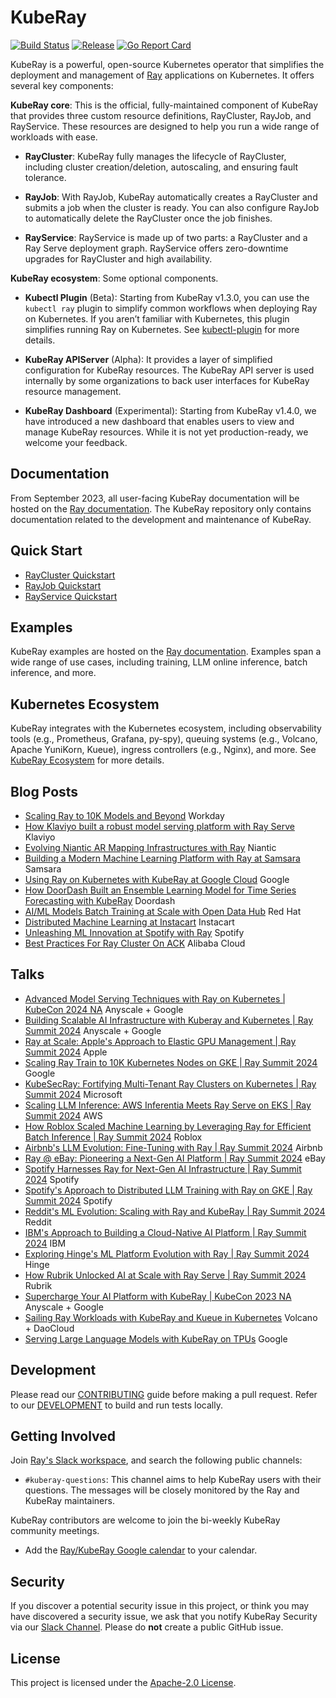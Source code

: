 <!-- markdownlint-disable MD013 -->
# KubeRay

[![Build Status](https://github.com/ray-project/kuberay/workflows/Go-build-and-test/badge.svg)](https://github.com/ray-project/kuberay/actions)
[![Release](https://img.shields.io/github/v/release/ray-project/kuberay)](https://github.com/ray-project/kuberay/releases)
[![Go Report Card](https://goreportcard.com/badge/github.com/ray-project/kuberay)](https://goreportcard.com/report/github.com/ray-project/kuberay)

KubeRay is a powerful, open-source Kubernetes operator that simplifies the deployment and management of [Ray](https://github.com/ray-project/ray) applications on Kubernetes. It offers several key components:

**KubeRay core**: This is the official, fully-maintained component of KubeRay that provides three custom resource definitions, RayCluster, RayJob, and RayService. These resources are designed to help you run a wide range of workloads with ease.

* **RayCluster**: KubeRay fully manages the lifecycle of RayCluster, including cluster creation/deletion, autoscaling, and ensuring fault tolerance.

* **RayJob**: With RayJob, KubeRay automatically creates a RayCluster and submits a job when the cluster is ready. You can also configure RayJob to automatically delete the RayCluster once the job finishes.

* **RayService**: RayService is made up of two parts: a RayCluster and a Ray Serve deployment graph. RayService offers zero-downtime upgrades for RayCluster and high availability.

**KubeRay ecosystem**: Some optional components.

* **Kubectl Plugin** (Beta): Starting from KubeRay v1.3.0, you can use the `kubectl ray` plugin to simplify
common workflows when deploying Ray on Kubernetes. If you aren’t familiar with Kubernetes, this
plugin simplifies running Ray on Kubernetes. See [kubectl-plugin](https://docs.ray.io/en/latest/cluster/kubernetes/user-guides/kubectl-plugin.html#kubectl-plugin) for more details.

* **KubeRay APIServer** (Alpha): It provides a layer of simplified configuration for KubeRay resources. The KubeRay API server is used internally
by some organizations to back user interfaces for KubeRay resource management.

* **KubeRay Dashboard** (Experimental): Starting from KubeRay v1.4.0, we have introduced a new dashboard that enables users to view and manage KubeRay resources.
While it is not yet production-ready, we welcome your feedback.

## Documentation

From September 2023, all user-facing KubeRay documentation will be hosted on the [Ray documentation](https://docs.ray.io/en/latest/cluster/kubernetes/index.html).
The KubeRay repository only contains documentation related to the development and maintenance of KubeRay.

## Quick Start

* [RayCluster Quickstart](https://docs.ray.io/en/master/cluster/kubernetes/getting-started/raycluster-quick-start.html)
* [RayJob Quickstart](https://docs.ray.io/en/master/cluster/kubernetes/getting-started/rayjob-quick-start.html)
* [RayService Quickstart](https://docs.ray.io/en/master/cluster/kubernetes/getting-started/rayservice-quick-start.html)

## Examples

KubeRay examples are hosted on the [Ray documentation](https://docs.ray.io/en/latest/cluster/kubernetes/examples.html).
Examples span a wide range of use cases, including training, LLM online inference, batch inference, and more.

## Kubernetes Ecosystem

KubeRay integrates with the Kubernetes ecosystem, including observability tools (e.g., Prometheus, Grafana, py-spy), queuing systems (e.g., Volcano, Apache YuniKorn, Kueue), ingress controllers (e.g., Nginx), and more.
See [KubeRay Ecosystem](https://docs.ray.io/en/latest/cluster/kubernetes/k8s-ecosystem.html) for more details.

## Blog Posts

* [Scaling Ray to 10K Models and Beyond](https://medium.com/workday-engineering/scaling-ray-to-10k-models-and-beyond-92799b4c9fc3) Workday
* [How Klaviyo built a robust model serving platform with Ray Serve](https://klaviyo.tech/how-klaviyo-built-a-robust-model-serving-platform-with-ray-serve-c02ec65788b3) Klaviyo
* [Evolving Niantic AR Mapping Infrastructures with Ray](https://nianticlabs.com/news/ray) Niantic
* [Building a Modern Machine Learning Platform with Ray at Samsara](https://www.samsara.com/blog/building-a-modern-machine-learning-platform-with-ray) Samsara
* [Using Ray on Kubernetes with KubeRay at Google Cloud](https://cloud.google.com/blog/products/containers-kubernetes/use-ray-on-kubernetes-with-kuberay) Google
* [How DoorDash Built an Ensemble Learning Model for Time Series Forecasting with KubeRay](https://doordash.engineering/2023/06/20/how-doordash-built-an-ensemble-learning-model-for-time-series-forecasting/) Doordash
* [AI/ML Models Batch Training at Scale with Open Data Hub](https://cloud.redhat.com/blog/ai/ml-models-batch-training-at-scale-with-open-data-hub) Red Hat
* [Distributed Machine Learning at Instacart](https://tech.instacart.com/distributed-machine-learning-at-instacart-4b11d7569423) Instacart
* [Unleashing ML Innovation at Spotify with Ray](https://engineering.atspotify.com/2023/02/unleashing-ml-innovation-at-spotify-with-ray/) Spotify
* [Best Practices For Ray Cluster On ACK](https://www.alibabacloud.com/blog/best-practices-for-ray-clusters---ray-on-ack_600925) Alibaba Cloud

## Talks

* [Advanced Model Serving Techniques with Ray on Kubernetes | KubeCon 2024 NA](https://youtu.be/mASxYpfWUNU?si=iCuXakrP7ORAg37z) Anyscale + Google
* [Building Scalable AI Infrastructure with Kuberay and Kubernetes | Ray Summit 2024](https://youtu.be/bbKpBTGf_AU?si=BkdCL7FGOde71t_P) Anyscale + Google
* [Ray at Scale: Apple's Approach to Elastic GPU Management | Ray Summit 2024](https://youtu.be/ZCRZQVt-r3g?si=1Gxkpy8CNVVDDBP0) Apple
* [Scaling Ray Train to 10K Kubernetes Nodes on GKE | Ray Summit 2024](https://youtu.be/9S5WznGnIpE?si=O6Rqpor9QmAvdv6u) Google
* [KubeSecRay: Fortifying Multi-Tenant Ray Clusters on Kubernetes | Ray Summit 2024](https://youtu.be/Y-kLmZ3nklQ?si=N9FIc5Nk_rWwKBRp) Microsoft
* [Scaling LLM Inference: AWS Inferentia Meets Ray Serve on EKS | Ray Summit 2024](https://youtu.be/6rNfYlm6s1k?si=WZeXZXrMDtRbbVKO) AWS
* [How Roblox Scaled Machine Learning by Leveraging Ray for Efficient Batch Inference | Ray Summit 2024](https://youtu.be/BN1CVDZjQRE?si=9pN9A3bReSL26Pc-) Roblox
* [Airbnb's LLM Evolution: Fine-Tuning with Ray | Ray Summit 2024](https://youtu.be/jYQ9ry8uXY0?si=3P56QNo8Qwovv4Vf) Airbnb
* [Ray @ eBay: Pioneering a Next-Gen AI Platform | Ray Summit 2024](https://youtu.be/5KuTdRq9Zto?si=8m485B1411ixfdlx) eBay
* [Spotify Harnesses Ray for Next-Gen AI Infrastructure | Ray Summit 2024](https://youtu.be/4kw3EYBz1Gs?si=PswsNR88xe6Mxuas) Spotify
* [Spotify's Approach to Distributed LLM Training with Ray on GKE | Ray Summit 2024](https://youtu.be/2l1lVBdmNIQ?si=PwCeZD1-XajPNLam) Spotify
* [Reddit's ML Evolution: Scaling with Ray and KubeRay | Ray Summit 2024](https://youtu.be/XwrGk0SM6ls?si=xNMQo548lOonKLiK) Reddit
* [IBM's Approach to Building a Cloud-Native AI Platform | Ray Summit 2024](https://youtu.be/Q27JFtLE6b4?si=QQhVMZyBRelkLC13) IBM
* [Exploring Hinge's ML Platform Evolution with Ray | Ray Summit 2024](https://youtu.be/_nsTcYtfnXU?si=dKNasWOxiTRJgyvj) Hinge
* [How Rubrik Unlocked AI at Scale with Ray Serve | Ray Summit 2024](https://youtu.be/Md5vww4ardo?si=leiuvNkDy2fKeK8r) Rubrik
* [Supercharge Your AI Platform with KubeRay | KubeCon 2023 NA](https://youtu.be/DgfJR6wR4BQ?si=QuK3j7VEkteSwglA) Anyscale + Google
* [Sailing Ray Workloads with KubeRay and Kueue in Kubernetes](https://www.youtube.com/watch?v=Q-sQLDMeJ8M) Volcano + DaoCloud
* [Serving Large Language Models with KubeRay on TPUs](https://www.youtube.com/watch?v=RK_u6cfPnnw) Google

## Development

Please read our [CONTRIBUTING](CONTRIBUTING.md) guide before making a pull request. Refer to our [DEVELOPMENT](./ray-operator/DEVELOPMENT.md) to build and run tests locally.

## Getting Involved

Join [Ray's Slack workspace](https://docs.google.com/forms/d/e/1FAIpQLSfAcoiLCHOguOm8e7Jnn-JJdZaCxPGjgVCvFijHB5PLaQLeig/viewform), and search the following public channels:

* `#kuberay-questions`: This channel aims to help KubeRay users with their questions. The messages will be closely monitored by the Ray and KubeRay maintainers.

KubeRay contributors are welcome to join the bi-weekly KubeRay community meetings.

* Add the [Ray/KubeRay Google calendar](https://calendar.google.com/calendar/u/1?cid=Y19iZWIwYTUxZDQyZTczMTFmZWFmYTY5YjZiOTY1NjAxMTQ3ZTEzOTAxZWE0ZGU5YzA1NjFlZWQ5OTljY2FiOWM4QGdyb3VwLmNhbGVuZGFyLmdvb2dsZS5jb20) to your calendar.

## Security

If you discover a potential security issue in this project, or think you may
have discovered a security issue, we ask that you notify KubeRay Security via our
[Slack Channel](https://ray-distributed.slack.com/archives/C02GFQ82JPM).
Please do **not** create a public GitHub issue.

## License

This project is licensed under the [Apache-2.0 License](LICENSE).
